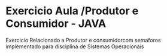 # Exercicio Aula /Produtor e Consumidor - JAVA

 Exercicio Relacionado a Produtor e consumidorcom semaforos implementado para disciplina de Sistemas Operacionais
